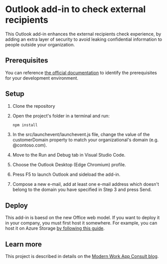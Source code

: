 # Outlook add-in to check external recipients

This Outlook add-in enhances the external recipients check experience, by adding an extra layer of security to avoid leaking confidential information to people outside your organization.

## Prerequisites

You can reference [the official documentation](https://learn.microsoft.com/en-us/office/dev/add-ins/develop/yeoman-generator-overview) to identify the prerequisites for your development environment.

## Setup

1. Clone the repository
2. Open the project's folder in a terminal and run:

   ```bash
   npm install
   ```
3. In the src/launchevent/launchevent.js file, change the value of the customerDomain property to match your organizational's domain (e.g. @contoso.com).
4. Move to the Run and Debug tab in Visual Studio Code.
5. Choose the Outlook Desktop (Edge Chromium) profile.
6. Press F5 to launch Outlook and sideload the add-in.
7. Compose a new e-mail, add at least one e-mail address which doesn't belong to the domain you have specified in Step 3 and press Send.

## Deploy
This add-in is baesd on the new Office web model. If you want to deploy it in your company, you must first host it somewhere. For example, you can host it on Azure Storage [by following this guide](https://learn.microsoft.com/en-us/office/dev/add-ins/publish/publish-add-in-vs-code).


## Learn more
This project is described in details on the [Modern Work App Consult blog]().